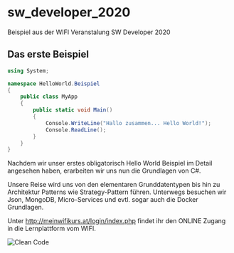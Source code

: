 # sw_developer_2020
Beispiel aus der WIFI Veranstalung SW Developer 2020

## Das erste Beispiel

```C#
using System;

namespace HelloWorld.Beispiel
{
	public class MyApp
	{
		public static void Main()
		{
			Console.WriteLine("Hallo zusammen... Hello World!");
			Console.ReadLine();
		}
	}	
}
```
Nachdem wir unser erstes obligatorisch Hello World Beispiel im Detail angesehen haben, erarbeiten wir uns nun die Grundlagen von C#.

Unsere Reise wird uns von den elementaren Grunddatentypen bis hin zu Architektur Patterns wie Strategy-Pattern führen. Unterwegs besuchen wir Json, MongoDB, Micro-Services und evtl. sogar auch die Docker Grundlagen.

Unter http://meinwifikurs.at/login/index.php findet ihr den ONLINE Zugang in die Lernplattform vom WIFI.

![Clean Code](https://github.com/atillakati/sw_developer_2020_Atilla/blob/main/docs/CC_Prinzipien.PNG)

